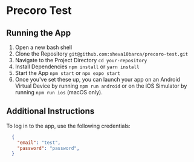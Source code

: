 # Precoro Test

## Running the App

1. Open a new bash shell
2. Clone the Repository ```git@github.com:sheva10barca/precoro-test.git```
3. Navigate to the Project Directory ```cd your-repository```
4. Install Dependencies ```npm install``` or ```yarn install```
5. Start the App ```npm start``` or ```npx expo start```
6. Once you've set these up, you can launch your app on an Android Virtual Device by running ```npm run android``` or on the iOS Simulator by running ```npm run ios``` (macOS only).

## Additional Instructions

To log in to the app, use the following credentials:
```json
  {
    "email": "test",
    "password": "password",
  }
```
